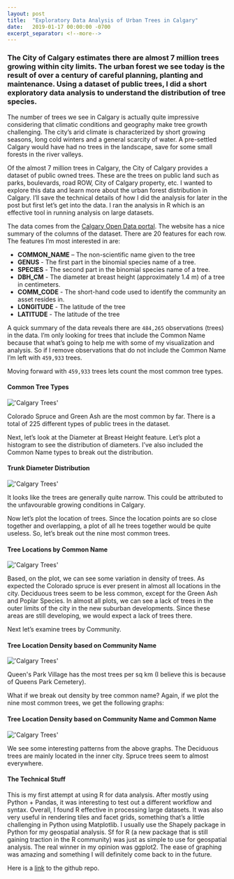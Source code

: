 ```yaml
---
layout: post
title:  "Exploratory Data Analysis of Urban Trees in Calgary"
date:   2019-01-17 00:00:00 -0700
excerpt_separator: <!--more-->
---
```


### The City of Calgary estimates there are almost 7 million trees growing within city limits. The urban forest we see today is the result of over a century of careful planning, planting and maintenance. Using a dataset of public trees, I did a short exploratory data analysis to understand the distribution of tree species.

<!--more-->

The number of trees we see in Calgary is actually quite impressive considering that climatic conditions and geography make tree growth challenging. The city’s arid climate is characterized by short growing seasons, long cold winters and a general scarcity of water. A pre-settled Calgary would have had no trees in the landscape, save for some small forests in the river valleys.

Of the almost 7 million trees in Calgary, the City of Calgary provides a dataset of public owned trees. These are the trees on public land such as parks, boulevards, road ROW, City of Calgary property, etc. I wanted to explore this data and learn more about the urban forest distribution in Calgary. I’ll save the technical details of how I did the analysis for later in the post but first let’s get into the data. I ran the analysis in R which is an effective tool in running analysis on large datasets.

The data comes from the [Calgary Open Data portal][open_data]. The website has a nice summary of the columns of the dataset. There are 20 features for each row. The features I’m most interested in are:

* **COMMON_NAME** – The non-scientific name given to the tree
* **GENUS** - The first part in the binomial species name of a tree.
* **SPECIES** - The second part in the binomial species name of a tree.
* **DBH_CM** - The diameter at breast height (approximately 1.4 m) of a tree in centimeters.
* **COMM_CODE** - The short-hand code used to identify the community an asset resides in.
* **LONGITUDE** - The latitude of the tree
* **LATITUDE** - The latitude of the tree

A quick summary of the data reveals there are `484,265` observations (trees) in the data. I’m only looking for trees that include the Common Name because that what’s going to help me with some of my visualization and analysis. So if I remove observations that do not include the Common Name I’m left with `459,933` trees.

Moving forward with `459,933` trees lets count the most common tree types.

#### Common Tree Types

!['Calgary Trees'](https://s3-us-west-2.amazonaws.com/smohiudd.github.co/calgary-trees/count.png)

Colorado Spruce and Green Ash are the most common by far. There is a total of 225 different types of public trees in the dataset.

Next, let’s look at the Diameter at Breast Height feature. Let’s plot a histogram to see the distribution of diameters. I’ve also included the Common Name types to break out the distribution.

#### Trunk Diameter Distribution

!['Calgary Trees'](https://s3-us-west-2.amazonaws.com/smohiudd.github.co/calgary-trees/hist.png)

It looks like the trees are generally quite narrow. This could be attributed to the unfavourable growing conditions in Calgary.

Now let’s plot the location of trees. Since the location points are so close together and overlapping, a plot of all he trees together would be quite useless. So, let’s break out the nine most common trees.

#### Tree Locations by Common Name

!['Calgary Trees'](https://s3-us-west-2.amazonaws.com/smohiudd.github.co/calgary-trees/points.png)

Based, on the plot, we can see some variation in density of trees. As expected the Colorado spruce is ever present in almost all locations in the city. Deciduous trees seem to be less common, except for the Green Ash and Poplar Species. In almost all plots, we can see a lack of trees in the outer limits of the city in the new suburban developments. Since these areas are still developing, we would expect a lack of trees there.

Next let’s examine trees by Community.

#### Tree Location Density based on Community Name

!['Calgary Trees'](https://s3-us-west-2.amazonaws.com/smohiudd.github.co/calgary-trees/density2.png)

Queen's Park Village has the most trees per sq km (I believe this is because of Queens Park Cemetery).

What if we break out density by tree common name? Again, if we plot the nine most common trees, we get the following graphs:

#### Tree Location Density based on Community Name and Common Name

!['Calgary Trees'](https://s3-us-west-2.amazonaws.com/smohiudd.github.co/calgary-trees/density.png)

We see some interesting patterns from the above graphs. The Deciduous trees are mainly located in the inner city. Spruce trees seem to almost everywhere.

#### The Technical Stuff

This is my first attempt at using R for data analysis. After mostly using Python + Pandas, it was interesting to test out a different workflow and syntax. Overall, I found R effective in processing large datasets. It was also very useful in rendering tiles and facet grids, something that’s a little challenging in Python using Matplotlib. I usually use the Shapely package in Python for my geospatial analysis. Sf for R (a new package that is still gaining traction in the R community) was just as simple to use for geospatial analysis. The real winner in my opinion was ggplot2. The ease of graphing was amazing and something I will definitely come back to in the future.

Here is a [link](https://github.com/smohiudd/calgary-trees) to the github repo.

[open_data]:https://data.calgary.ca/Environment/Public-Trees/tfs4-3wwa
